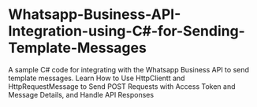 # Whatsapp-Business-API-Integration-using-C#-for-Sending-Template-Messages
 A sample C# code for integrating with the Whatsapp Business API to send template messages. Learn How to Use HttpClientt and HttpRequestMessage to Send POST Requests with Access Token and Message Details, and Handle API Responses
